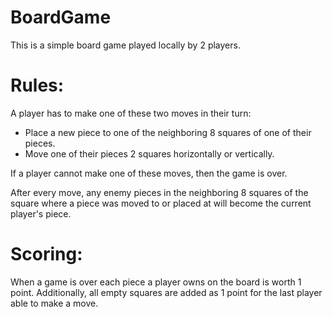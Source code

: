 # BoardGame
This is a simple board game played locally by 2 players.

# Rules:
A player has to make one of these two moves in their turn:
- Place a new piece to one of the neighboring 8 squares of one of their pieces.
- Move one of their pieces 2 squares horizontally or vertically.

If a player cannot make one of these moves, then the game is over.

After every move, any enemy pieces in the neighboring 8 squares of the square where a piece was moved to
or placed at will become the current player's piece.


# Scoring:
When a game is over each piece a player owns on the board is worth 1 point.
Additionally, all empty squares are added as 1 point for the last player able to make a move.